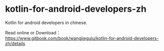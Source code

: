 # kotlin-for-android-developers-zh
Kotlin for android developers in chinese.

Read online or Download：
<https://www.gitbook.com/book/wangjiegulu/kotlin-for-android-developers-zh/details>
